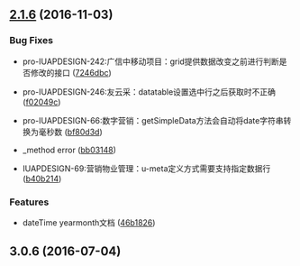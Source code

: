 <a name="2.1.6"></a>
## [2.1.6](https://github.com/iuap-design/kero/compare/v3.0.6...v2.1.6) (2016-11-03)


### Bug Fixes
* pro-IUAPDESIGN-242:广信中移动项目：grid提供数据改变之前进行判断是否修改的接口 ([7246dbc](https://github.com/iuap-design/kero/commit/7246dbc))

* pro-IUAPDESIGN-246:友云采：datatable设置选中行之后获取时不正确 ([f02049c](https://github.com/iuap-design/kero/commit/f02049c))

* pro-IUAPDESIGN-66:数字营销：getSimpleData方法会自动将date字符串转换为毫秒数 ([bf80d3d](https://github.com/iuap-design/kero/commit/bf80d3d))



* _method error ([bb03148](https://github.com/iuap-design/kero/commit/bb03148))

* IUAPDESIGN-69:营销物业管理：u-meta定义方式需要支持指定数据行 ([b40b214](https://github.com/iuap-design/kero/commit/b40b214))

### Features

* dateTime yearmonth文档 ([46b1826](https://github.com/iuap-design/kero/commit/46b1826))



<a name="3.0.6"></a>
## 3.0.6 (2016-07-04)



